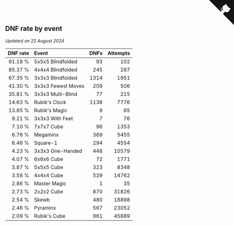 ## DNF rate by event

*Updated on 22 August 2024*

| DNF rate | Event | DNFs | Attempts |
| ---: | :--- | ---: | ---: |
| 91.18 % | 5x5x5 Blindfolded | 93 | 102 |
| 85.37 % | 4x4x4 Blindfolded | 245 | 287 |
| 67.35 % | 3x3x3 Blindfolded | 1314 | 1951 |
| 41.30 % | 3x3x3 Fewest Moves | 209 | 506 |
| 35.81 % | 3x3x3 Multi-Blind | 77 | 215 |
| 14.63 % | Rubik's Clock | 1138 | 7776 |
| 13.85 % | Rubik's Magic | 9 | 65 |
| 9.21 % | 3x3x3 With Feet | 7 | 76 |
| 7.10 % | 7x7x7 Cube | 96 | 1353 |
| 6.76 % | Megaminx | 369 | 5455 |
| 6.46 % | Square-1 | 294 | 4554 |
| 4.23 % | 3x3x3 One-Handed | 448 | 10579 |
| 4.07 % | 6x6x6 Cube | 72 | 1771 |
| 3.87 % | 5x5x5 Cube | 323 | 8348 |
| 3.58 % | 4x4x4 Cube | 529 | 14762 |
| 2.86 % | Master Magic | 1 | 35 |
| 2.73 % | 2x2x2 Cube | 870 | 31826 |
| 2.54 % | Skewb | 480 | 18898 |
| 2.46 % | Pyraminx | 567 | 23052 |
| 2.09 % | Rubik's Cube | 961 | 45889 |


<a href="https://github.com/simonkellly/wca_statistics_ireland" class="github-corner" aria-label="View source on Github"><svg width="80" height="80" viewBox="0 0 250 250" style="fill:#151513; color:#fff; position: absolute; top: 0; border: 0; right: 0;" aria-hidden="true"><path d="M0,0 L115,115 L130,115 L142,142 L250,250 L250,0 Z"></path><path d="M128.3,109.0 C113.8,99.7 119.0,89.6 119.0,89.6 C122.0,82.7 120.5,78.6 120.5,78.6 C119.2,72.0 123.4,76.3 123.4,76.3 C127.3,80.9 125.5,87.3 125.5,87.3 C122.9,97.6 130.6,101.9 134.4,103.2" fill="currentColor" style="transform-origin: 130px 106px;" class="octo-arm"></path><path d="M115.0,115.0 C114.9,115.1 118.7,116.5 119.8,115.4 L133.7,101.6 C136.9,99.2 139.9,98.4 142.2,98.6 C133.8,88.0 127.5,74.4 143.8,58.0 C148.5,53.4 154.0,51.2 159.7,51.0 C160.3,49.4 163.2,43.6 171.4,40.1 C171.4,40.1 176.1,42.5 178.8,56.2 C183.1,58.6 187.2,61.8 190.9,65.4 C194.5,69.0 197.7,73.2 200.1,77.6 C213.8,80.2 216.3,84.9 216.3,84.9 C212.7,93.1 206.9,96.0 205.4,96.6 C205.1,102.4 203.0,107.8 198.3,112.5 C181.9,128.9 168.3,122.5 157.7,114.1 C157.9,116.9 156.7,120.9 152.7,124.9 L141.0,136.5 C139.8,137.7 141.6,141.9 141.8,141.8 Z" fill="currentColor" class="octo-body"></path></svg></a><style>.github-corner:hover .octo-arm{animation:octocat-wave 560ms ease-in-out}@keyframes octocat-wave{0%,100%{transform:rotate(0)}20%,60%{transform:rotate(-25deg)}40%,80%{transform:rotate(10deg)}}@media (max-width:500px){.github-corner:hover .octo-arm{animation:none}.github-corner .octo-arm{animation:octocat-wave 560ms ease-in-out}}</style>
